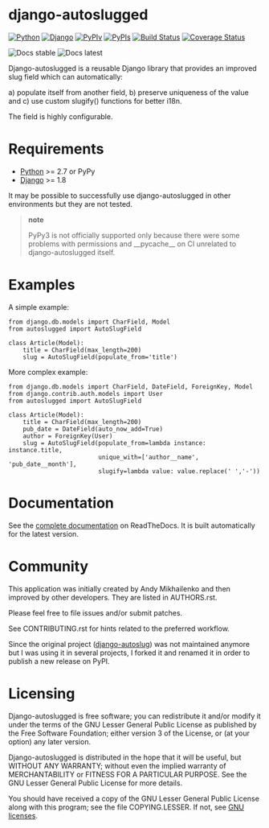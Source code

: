 # django-autoslugged

[![Python](https://img.shields.io/badge/Python-2.7,3.4,3.5,3.6-blue.svg?style=flat-square)](/)
[![Django](https://img.shields.io/badge/Django-1.8,1.9,1.10,1.11,2.0-blue.svg?style=flat-square)](/)
[![PyPIv](https://img.shields.io/pypi/v/django-autoslugged.svg?style=flat-square)](https://pypi.org/project/django-autoslugged)
[![PyPIs](https://img.shields.io/pypi/status/django-autoslugged.svg)](https://pypi.org/project/django-autoslugged)
[![Build Status](https://travis-ci.org/mbourqui/django-autoslugged.svg?branch=master)](https://travis-ci.org/mbourqui/django-autoslugged)
[![Coverage Status](https://coveralls.io/repos/github/mbourqui/django-autoslugged/badge.svg?branch=master)](https://coveralls.io/github/mbourqui/django-autoslugged?branch=master)

![Docs stable](https://readthedocs.org/projects/django-autoslug/badge/?version=stable%0A%20:target:%20http://django-autoslug.readthedocs.org/en/stable/)
![Docs latest](https://readthedocs.org/projects/django-autoslug/badge/?version=latest%0A%20:target:%20http://django-autoslug.readthedocs.org/en/latest/)

Django-autoslugged is a reusable Django library that provides an
improved slug field which can automatically:

a)  populate itself from another field,
b)  preserve uniqueness of the value and
c)  use custom slugify() functions for better i18n.

The field is highly configurable.

Requirements
============

* [Python][] >= 2.7 or PyPy
* [Django][] >= 1.8

It may be possible to successfully use django-autoslugged in other
environments but they are not tested.

> **note**
>
> PyPy3 is not officially supported only because there were some
> problems with permissions and \_\_pycache\_\_ on CI unrelated to
> django-autoslugged itself.

Examples
========

A simple example:

``` {.sourceCode .python}
from django.db.models import CharField, Model
from autoslugged import AutoSlugField

class Article(Model):
    title = CharField(max_length=200)
    slug = AutoSlugField(populate_from='title')
```

More complex example:

``` {.sourceCode .python}
from django.db.models import CharField, DateField, ForeignKey, Model
from django.contrib.auth.models import User
from autoslugged import AutoSlugField

class Article(Model):
    title = CharField(max_length=200)
    pub_date = DateField(auto_now_add=True)
    author = ForeignKey(User)
    slug = AutoSlugField(populate_from=lambda instance: instance.title,
                         unique_with=['author__name', 'pub_date__month'],
                         slugify=lambda value: value.replace(' ','-'))
```

Documentation
=============

See the [complete documentation](http://django-autoslug.readthedocs.org)
on ReadTheDocs. It is built automatically for the latest version.

Community
=========

This application was initially created by Andy Mikhailenko and then
improved by other developers. They are listed in AUTHORS.rst.

Please feel free to file issues and/or submit patches.

See CONTRIBUTING.rst for hints related to the preferred workflow.

Since the original project
([django-autoslug](<https://github.com/neithere/django-autoslug>)) was
not maintained anymore but I was using it in several projects, I forked
it and renamed it in order to publish a new release on PyPI.

Licensing
=========

Django-autoslugged is free software; you can redistribute it and/or
modify it under the terms of the GNU Lesser General Public License as
published by the Free Software Foundation; either version 3 of the
License, or (at your option) any later version.

Django-autoslugged is distributed in the hope that it will be useful,
but WITHOUT ANY WARRANTY; without even the implied warranty of
MERCHANTABILITY or FITNESS FOR A PARTICULAR PURPOSE. See the GNU Lesser
General Public License for more details.

You should have received a copy of the GNU Lesser General Public License
along with this program; see the file COPYING.LESSER. If not, see [GNU
licenses](http://gnu.org/licenses/).


  [python]:     https://www.python.org/             "Python"
  [django]:     https://www.djangoproject.com/      "Django"